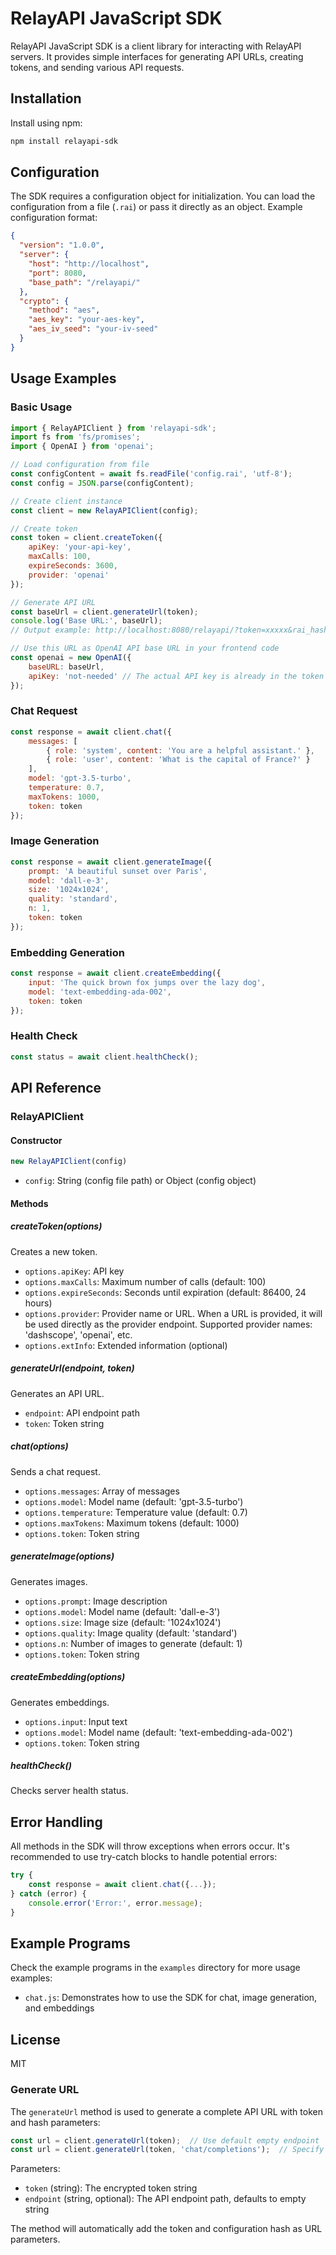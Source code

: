 # RelayAPI JavaScript SDK

RelayAPI JavaScript SDK is a client library for interacting with RelayAPI servers. It provides simple interfaces for generating API URLs, creating tokens, and sending various API requests.

## Installation

Install using npm:

```bash
npm install relayapi-sdk
```

## Configuration

The SDK requires a configuration object for initialization. You can load the configuration from a file (`.rai`) or pass it directly as an object. Example configuration format:

```json
{
  "version": "1.0.0",
  "server": {
    "host": "http://localhost",
    "port": 8080,
    "base_path": "/relayapi/"
  },
  "crypto": {
    "method": "aes",
    "aes_key": "your-aes-key",
    "aes_iv_seed": "your-iv-seed"
  }
}
```

## Usage Examples

### Basic Usage

```javascript
import { RelayAPIClient } from 'relayapi-sdk';
import fs from 'fs/promises';
import { OpenAI } from 'openai';

// Load configuration from file
const configContent = await fs.readFile('config.rai', 'utf-8');
const config = JSON.parse(configContent);

// Create client instance
const client = new RelayAPIClient(config);

// Create token
const token = client.createToken({
    apiKey: 'your-api-key',
    maxCalls: 100,
    expireSeconds: 3600,
    provider: 'openai'
});

// Generate API URL
const baseUrl = client.generateUrl(token);
console.log('Base URL:', baseUrl);
// Output example: http://localhost:8080/relayapi/?token=xxxxx&rai_hash=xxxxx

// Use this URL as OpenAI API base URL in your frontend code
const openai = new OpenAI({
    baseURL: baseUrl,
    apiKey: 'not-needed' // The actual API key is already in the token
});
```

### Chat Request

```javascript
const response = await client.chat({
    messages: [
        { role: 'system', content: 'You are a helpful assistant.' },
        { role: 'user', content: 'What is the capital of France?' }
    ],
    model: 'gpt-3.5-turbo',
    temperature: 0.7,
    maxTokens: 1000,
    token: token
});
```

### Image Generation

```javascript
const response = await client.generateImage({
    prompt: 'A beautiful sunset over Paris',
    model: 'dall-e-3',
    size: '1024x1024',
    quality: 'standard',
    n: 1,
    token: token
});
```

### Embedding Generation

```javascript
const response = await client.createEmbedding({
    input: 'The quick brown fox jumps over the lazy dog',
    model: 'text-embedding-ada-002',
    token: token
});
```

### Health Check

```javascript
const status = await client.healthCheck();
```

## API Reference

### RelayAPIClient

#### Constructor

```javascript
new RelayAPIClient(config)
```

- `config`: String (config file path) or Object (config object)

#### Methods

##### createToken(options)

Creates a new token.

- `options.apiKey`: API key
- `options.maxCalls`: Maximum number of calls (default: 100)
- `options.expireSeconds`: Seconds until expiration (default: 86400, 24 hours)
- `options.provider`: Provider name or URL. When a URL is provided, it will be used directly as the provider endpoint. Supported provider names: 'dashscope', 'openai', etc.
- `options.extInfo`: Extended information (optional)

##### generateUrl(endpoint, token)

Generates an API URL.

- `endpoint`: API endpoint path
- `token`: Token string

##### chat(options)

Sends a chat request.

- `options.messages`: Array of messages
- `options.model`: Model name (default: 'gpt-3.5-turbo')
- `options.temperature`: Temperature value (default: 0.7)
- `options.maxTokens`: Maximum tokens (default: 1000)
- `options.token`: Token string

##### generateImage(options)

Generates images.

- `options.prompt`: Image description
- `options.model`: Model name (default: 'dall-e-3')
- `options.size`: Image size (default: '1024x1024')
- `options.quality`: Image quality (default: 'standard')
- `options.n`: Number of images to generate (default: 1)
- `options.token`: Token string

##### createEmbedding(options)

Generates embeddings.

- `options.input`: Input text
- `options.model`: Model name (default: 'text-embedding-ada-002')
- `options.token`: Token string

##### healthCheck()

Checks server health status.

## Error Handling

All methods in the SDK will throw exceptions when errors occur. It's recommended to use try-catch blocks to handle potential errors:

```javascript
try {
    const response = await client.chat({...});
} catch (error) {
    console.error('Error:', error.message);
}
```

## Example Programs

Check the example programs in the `examples` directory for more usage examples:

- `chat.js`: Demonstrates how to use the SDK for chat, image generation, and embeddings

## License

MIT

### Generate URL

The `generateUrl` method is used to generate a complete API URL with token and hash parameters:

```javascript
const url = client.generateUrl(token);  // Use default empty endpoint
const url = client.generateUrl(token, 'chat/completions');  // Specify endpoint
```

Parameters:
- `token` (string): The encrypted token string
- `endpoint` (string, optional): The API endpoint path, defaults to empty string

The method will automatically add the token and configuration hash as URL parameters.
